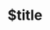 ---
title: $title
second_title: Aspose.Finance untuk Referensi .NET API
description: $description
type: docs
weight: $weight
url: /id/net/$ref/
---